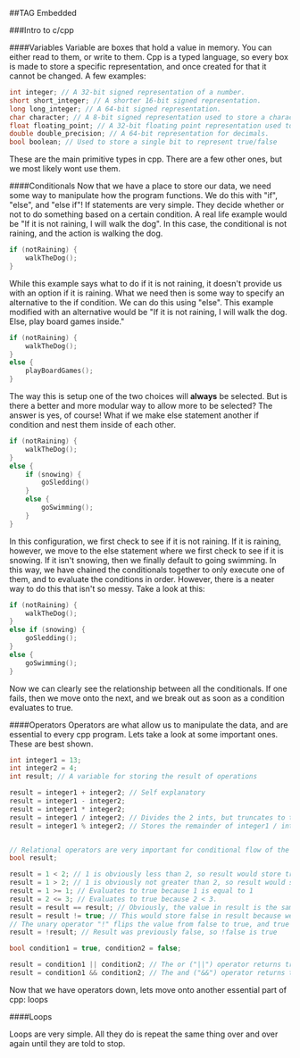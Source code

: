 ##TAG Embedded

###Intro to c/cpp


####Variables
Variable are boxes that hold a value in memory. You can either read to them, or write to them. Cpp is a typed language, so every box is made to store a specific representation, and once created for that it cannot be changed.
A few examples:
```cpp
int integer; // A 32-bit signed representation of a number.
short short_integer; // A shorter 16-bit signed representation.
long long_integer; // A 64-bit signed representation.
char character; // A 8-bit signed representation used to store a character.
float floating_point; // A 32-bit floating point representation used to store numbers with a certain decimal point precision.
double double_precision; // A 64-bit representation for decimals.
bool boolean; // Used to store a single bit to represent true/false
```

These are the main primitive types in cpp. There are a few other ones, but we most likely wont use them.

####Conditionals
Now that we have a place to store our data, we need some way to manipulate how the program functions.
We do this with "if", "else", and "else if"!
If statements are very simple. They decide whether or not to do something based on a certain condition.
A real life example would be "If it is not raining, I will walk the dog". In this case, the conditional is not raining, and the action is walking the dog.

```Cpp
if (notRaining) {
    walkTheDog();
}
```
While this example says what to do if it is not raining, it doesn't provide us with an option if it is raining.
What we need then is some way to specify an alternative to the if condition. We can do this using "else".
This example modified with an alternative would be "If it is not raining, I will walk the dog. Else, play board games inside."

```Cpp
if (notRaining) {
    walkTheDog();
}
else {
    playBoardGames();
}
```

The way this is setup one of the two choices will **always** be selected. But is there a better and more modular way to allow more to be selected?
The answer is yes, of course!
What if we make else statement another if condition and nest them inside of each other.
```Cpp
if (notRaining) {
    walkTheDog();
}
else {
    if (snowing) {
        goSledding()
    }
    else {
        goSwimming();
    }
}
```

In this configuration, we first check to see if it is not raining. If it is raining, however, we move to the else statement where we first check to see if it is snowing.
If it isn't snowing, then we finally default to going swimming. In this way, we have chained the conditionals together to only execute one of them, and to evaluate the conditions in order. However, there is a neater way to do this that isn't so messy. Take a look at this:

```Cpp
if (notRaining) {
    walkTheDog();
}
else if (snowing) {
    goSledding();
}
else {
    goSwimming();
}
```

Now we can clearly see the relationship between all the conditionals. If one fails, then we move onto the next, and we break out as soon as a condition evaluates to true.

####Operators
Operators are what allow us to manipulate the data, and are essential to every cpp program.
Lets take a look at some important ones.
These are best shown.

```Cpp
int integer1 = 13;
int integer2 = 4;
int result; // A variable for storing the result of operations

result = integer1 + integer2; // Self explanatory
result = integer1 - integer2;
result = integer1 * integer2;
result = integer1 / integer2; // Divides the 2 ints, but truncates to the nearing whole number. So result would be 3.
result = integer1 % integer2; // Stores the remainder of integer1 / integer2, and stores in result. Result would be 1


// Relational operators are very important for conditional flow of the program. Things like <, >, ==, !=, etc. return bool values which determine flow in the program.
bool result;

result = 1 < 2; // 1 is obviously less than 2, so result would store true.
result = 1 > 2; // 1 is obviously not greater than 2, so result would store false;
result = 1 >= 1; // Evaluates to true because 1 is equal to 1
result = 2 <= 3; // Evaluates to true because 2 < 3.
result = result == result; // Obviously, the value in result is the same as the value in result, so result should be true.
result = result != true; // This would store false in result because we previously stored true in result, and true != true evaluates to false
// The unary operator "!" flips the value from false to true, and true to false.
result = !result; // Result was previously false, so !false is true

bool condition1 = true, condition2 = false;

result = condition1 || condition2; // The or ("||") operator returns true if any one of its conditions returns true. So this stores true in result because condition1 is true.
result = condition1 && condition2; // The and ("&&") operator returns true only if both of its arguments are true. This would store false in result because condition2 is false;
```
Now that we have operators down, lets move onto another essential part of cpp: loops

####Loops

Loops are very simple. All they do is repeat the same thing over and over again until they are told to stop.
